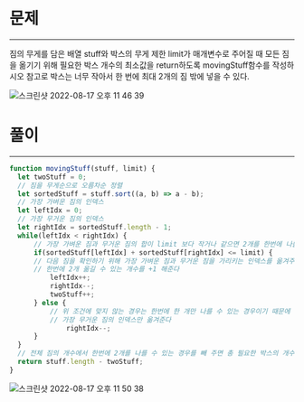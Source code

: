 # 문제
---
짐의 무게를 담은 배열 stuff와 박스의 무게 제한 limit가 매개변수로 주어질 때 모든 짐을 옮기기 위해 필요한 박스 개수의 최소값을 return하도록 movingStuff함수를 작성하시오
참고로 박스는 너무 작아서 한 번에 최대 2개의 짐 밖에 넣을 수 있다.


![스크린샷 2022-08-17 오후 11 46 39](https://user-images.githubusercontent.com/80194405/185169743-feaedb07-2c5d-4094-ab0e-fae983fd4754.jpg)


# 풀이
---
```jsx
function movingStuff(stuff, limit) {
  let twoStuff = 0;
  // 짐을 무게순으로 오름차순 정렬
  let sortedStuff = stuff.sort((a, b) => a - b);
  // 가장 가벼운 짐의 인덱스
  let leftIdx = 0;
  // 가장 무거운 짐의 인덱스
  let rightIdx = sortedStuff.length - 1;
  while(leftIdx < rightIdx) {
      // 가장 가벼운 짐과 무거운 짐의 합이 limit 보다 작거나 같으면 2개를 한번에 나를 수 있다
      if(sortedStuff[leftIdx] + sortedStuff[rightIdx] <= limit) {
      // 다음 짐을 확인하기 위해 가장 가벼운 짐과 무거운 짐을 가리키는 인덱스를 옮겨주고
      // 한번에 2개 옮길 수 있는 개수를 +1 해준다   
          leftIdx++;
          rightIdx--;
          twoStuff++;
      } else {
          // 위 조건에 맞지 않는 경우는 한번에 한 개만 나를 수 있는 경우이기 때문에
          // 가장 무거운 짐의 인덱스만 옮겨준다
              rightIdx--;
      }
  }
  // 전체 짐의 개수에서 한번에 2개를 나를 수 있는 경우를 빼 주면 총 필요한 박스의 개수를 구할 수 있다
  return stuff.length - twoStuff;
}
```


![스크린샷 2022-08-17 오후 11 50 38](https://user-images.githubusercontent.com/80194405/185171038-074a6609-d429-4fc3-ba1a-d9ed980c41a6.jpg)

